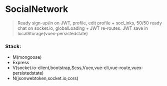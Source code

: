 # SocialNetwork 
  >Ready sign-up/in on JWT, profile, edit profile + socLinks, 50/50 ready chat on socket.io, globalLoading + JWT re-routes.
  JWT save in localStorage(vuex-persistedstate)
  >  
### Stack: ###
- M(mongoose)
- Express
- V(socket.io-client,bootstrap,Scss,Vuex,vue-cli,vue-route,vuex-persistedstate)
- N(jsonwebtoken,socket.io,cors)
